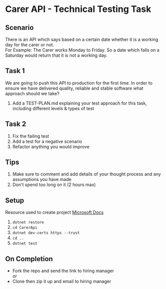 # Carer API - Technical Testing Task

## Scenario
There is an API which says based on a certain date whether it is a working day for the carer or not.   
For Example: The Carer works Monday to Friday. So a date which falls on a Saturday would return that it is not a working day.

## Task 1
We are going to push this API to production for the first time. In order to ensure we have delivered quality, reliable and stable software what approach should we take?
1. Add a TEST-PLAN.md explaining your test approach for this task, including different levels & types of test

## Task 2
1. Fix the failing test
1. Add a test for a negative scenario
1. Refactor anything you would improve

## Tips
1. Make sure to comment and add details of your thought process and any assumptions you have made
1. Don't spend too long on it (2 hours max)

## Setup

Resource used to create project [Microsoft Docs](https://docs.microsoft.com/en-us/aspnet/core/tutorials/first-web-api?view=aspnetcore-5.0&tabs=visual-studio-code)

1. `dotnet restore`
1. `cd CarerApi`
1. `dotnet dev-certs https --trust`
1. `cd ..`
1. `dotnet test`

## On Completion
- Fork the repo and send the link to hiring manager   
or
- Clone then zip it up and email to hiring manager
